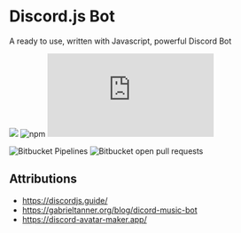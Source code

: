 # Discord.js Bot

A ready to use, written with Javascript, powerful Discord Bot

![](https://img.shields.io/badge/license-MIT-orange?style=flat-square)
![npm](https://img.shields.io/npm/v/npm?style=flat-square)
![npm](https://img.shields.io/npm/v/discord.js?color=orange&label=discord.js&style=flat-square)

![Bitbucket Pipelines](https://img.shields.io/bitbucket/pipelines/sonmezerekrem/discord/develop?style=flat-square)
![Bitbucket open pull requests](https://img.shields.io/bitbucket/pr/sonmezerekrem/discord?style=flat-square)

## Attributions
- https://discordjs.guide/
- https://gabrieltanner.org/blog/dicord-music-bot
- https://discord-avatar-maker.app/
